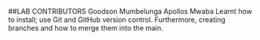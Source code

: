 ##LAB CONTRIBUTORS
Goodson Mumbelunga
Apollos Mwaba
Learnt how to install; use Git and GitHub version control.
Furthermore, creating branches and how to merge them into the main.